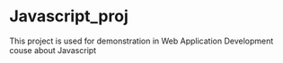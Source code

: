 # Javascript_proj
This project is used for demonstration in Web Application Development couse about Javascript
